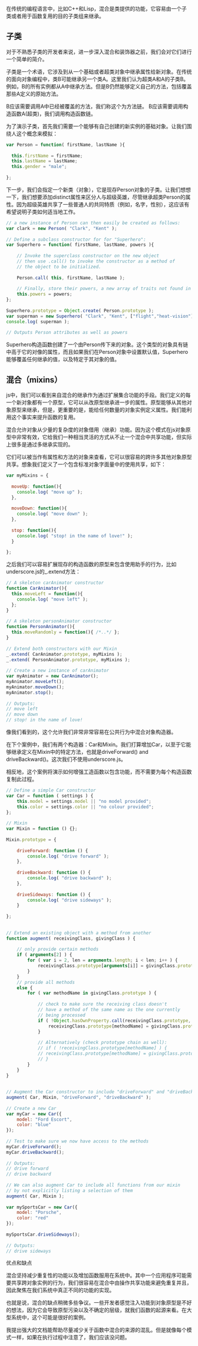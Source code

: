 在传统的编程语言中，比如C++和Lisp，混合是类提供的功能，它容易由一个子类或者用于函数复用的目的子类组来继承。

## 子类

对于不熟悉子类的开发者来说，进一步深入混合和装饰器之前，我们会对它们进行一个简单的简介。

子类是一个术语，它涉及到从一个基础或者超类对象中继承属性给新对象。在传统的面向对象编程中，类B可能继承另一个类A。这里我们认为超类A和A的子类B。例如，B的所有实例都从A中继承方法。但是B仍然能够定义自己的方法，包括覆盖那些A定义的原始方法。

B应该需要调用A中已经被覆盖的方法，我们称这个为方法链。
B应该需要调用构造函数A(超类)，我们调用构造函数链。

为了演示子类，首先我们需要一个能够有自己创建的新实例的基础对象。让我们围绕人这个概念来模拟：

```js
var Person = function( firstName, lastName ){
 
  this.firstName = firstName;
  this.lastName = lastName;
  this.gender = "male";
 
};
```

下一步，我们会指定一个新类（对象），它是现存Person对象的子类。让我们想想一下，我们想要添加distinct属性来区分人与超级英雄，尽管继承超类Person的属性。因为超级英雄共享了一些普通人的共同特质（例如，名字，性别），这应该有希望说明子类如何适当地工作。

```js
// a new instance of Person can then easily be created as follows:
var clark = new Person( "Clark", "Kent" );
 
// Define a subclass constructor for for "Superhero":
var Superhero = function( firstName, lastName, powers ){
 
    // Invoke the superclass constructor on the new object
    // then use .call() to invoke the constructor as a method of
    // the object to be initialized.
 
    Person.call( this, firstName, lastName );
 
    // Finally, store their powers, a new array of traits not found in a normal "Person"
    this.powers = powers;
};
 
Superhero.prototype = Object.create( Person.prototype );
var superman = new Superhero( "Clark", "Kent", ["flight","heat-vision"] );
console.log( superman );
 
// Outputs Person attributes as well as powers
```

Superhero构造函数创建了一个由Person传下来的对象。这个类型的对象具有链中高于它的对像的属性，而且如果我们在Person对象中设置默认值，Superhero能够覆盖任何继承的值，以及特定于其对象的值。

## 混合（mixins）

js中，我们可以看到来自混合的继承作为通过扩展集合功能的手段。我们定义的每一个新对象都有一个原型，它可以从改原型继承进一步的属性。原型能够从其他对象原型来继承，但是，更重要的是，能给任何数量的对象实例定义属性。我们能利用这个事实来提升函数的复用。

混合允许对象从少量的复杂度的对象借用（继承）功能。因为这个模式在js对象原型中非常有效，它给我们一种相当灵活的方式从不止一个混合中共享功能，但实际上很多是通过多继承实现的。

它们可以被当作有属性和方法的对象来查看，它可以很容易的跨许多其他对象原型共享。想象我们定义了一个包含标准对象字面量中的使用共享，如下：

```js
var myMixins = {
 
  moveUp: function(){
    console.log( "move up" );
  },
 
  moveDown: function(){
    console.log( "move down" );
  },
 
  stop: function(){
    console.log( "stop! in the name of love!" );
  }
 
};
```

之后我们可以容易扩展现存的构造函数的原型来包含使用助手的行为，比如underscore.js的_.extend方法：

```js
// A skeleton carAnimator constructor
function CarAnimator(){
  this.moveLeft = function(){
    console.log( "move left" );
  };
}
 
// A skeleton personAnimator constructor
function PersonAnimator(){
  this.moveRandomly = function(){ /*..*/ };
}
 
// Extend both constructors with our Mixin
_.extend( CarAnimator.prototype, myMixins );
_.extend( PersonAnimator.prototype, myMixins );
 
// Create a new instance of carAnimator
var myAnimator = new CarAnimator();
myAnimator.moveLeft();
myAnimator.moveDown();
myAnimator.stop();
 
// Outputs:
// move left
// move down
// stop! in the name of love!
```

像我们看到的，这个允许我们非常非常容易在公共行为中混合对象构造器。

在下个案例中，我们有两个构造器：Car和Mixin。我们打算增加Car，以至于它能够继承定义在Mixin中的特定方法，也就是driveForward() and driveBackward()。这次我们不使用underscore.js。

相反地，这个案例将演示如何增强工造函数以包含功能，而不需要为每个构造函数复制此过程。

```js
// Define a simple Car constructor
var Car = function ( settings ) {
    this.model = settings.model || "no model provided";
    this.color = settings.color || "no colour provided";
};
 
// Mixin
var Mixin = function () {};
 
Mixin.prototype = {
 
    driveForward: function () {
        console.log( "drive forward" );
    },
 
    driveBackward: function () {
        console.log( "drive backward" );
    },
 
    driveSideways: function () {
        console.log( "drive sideways" );
    }
 
};
 
 
// Extend an existing object with a method from another
function augment( receivingClass, givingClass ) {
 
    // only provide certain methods
    if ( arguments[2] ) {
        for ( var i = 2, len = arguments.length; i < len; i++ ) {
            receivingClass.prototype[arguments[i]] = givingClass.prototype[arguments[i]];
        }
    }
    // provide all methods
    else {
        for ( var methodName in givingClass.prototype ) {
 
            // check to make sure the receiving class doesn't
            // have a method of the same name as the one currently
            // being processed
            if ( !Object.hasOwnProperty.call(receivingClass.prototype, methodName) ) {
                receivingClass.prototype[methodName] = givingClass.prototype[methodName];
            }
 
            // Alternatively (check prototype chain as well):
            // if ( !receivingClass.prototype[methodName] ) {
            // receivingClass.prototype[methodName] = givingClass.prototype[methodName];
            // }
        }
    }
}
 
 
// Augment the Car constructor to include "driveForward" and "driveBackward"
augment( Car, Mixin, "driveForward", "driveBackward" );
 
// Create a new Car
var myCar = new Car({
    model: "Ford Escort",
    color: "blue"
});
 
// Test to make sure we now have access to the methods
myCar.driveForward();
myCar.driveBackward();
 
// Outputs:
// drive forward
// drive backward
 
// We can also augment Car to include all functions from our mixin
// by not explicitly listing a selection of them
augment( Car, Mixin );
 
var mySportsCar = new Car({
    model: "Porsche",
    color: "red"
});
 
mySportsCar.driveSideways();
 
// Outputs:
// drive sideways
```

优点和缺点

混合坚持减少重复性的功能以及增加函数服用在系统中。其中一个应用程序可能需要共享跨对象实例的行为，我们很容易在混合中由操作共享功能来避免重复并且，因此聚焦在我们系统中真正不同的功能的实现。

也就是说，混合的缺点稍微多些争议。一些开发者感觉注入功能到对象原型是不好的想法，因为它会导致原型污染以及不确定的层级，就我们函数的起源来看。在大型系统中，这个可能是很好的案例。

我提出强大的文档能帮助尽量减少关于函数中混合的来源的混乱。但是就像每个模式一样，如果在执行过程中注意了，我们应该没问题。